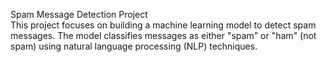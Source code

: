 Spam Message Detection Project <br>
This project focuses on building a machine learning model to detect spam messages. The model classifies messages as either "spam" or "ham" (not spam) using natural language processing (NLP) techniques.
